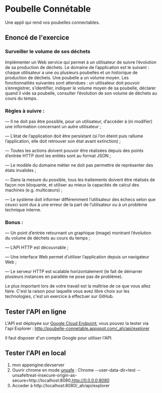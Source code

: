Poubelle Connétable
===================

Une appli qui rend vos poubelles connectables.

## Enoncé de l'exercice
### Surveiller le volume de ses déchets

Implémenter un Web service qui permet à un utilisateur de suivre l’évolution de sa production de déchets.
Le domaine de l’application est le suivant : chaque utilisateur a une ou plusieurs poubelles et un historique de production de déchets. Une poubelle a un volume moyen.
Les fonctionnalités suivantes sont attendues : un utilisateur doit pouvoir s’enregistrer, s’identifier, indiquer le volume moyen de sa poubelle, déclarer quand il vide sa poubelle, consulter l’évolution de son volume de déchets au cours du temps.

### Règles à suivre :
— Il ne doit pas être possible, pour un utilisateur, d’accéder à (ni modifier) une information concernant un autre utilisateur ;

— L’état de l’application doit être persistant (si l’on éteint puis rallume l’application, elle doit retrouver son état avant extinction) ;

— Toutes les actions doivent pouvoir être réalisées depuis des points d’entrée HTTP dont les entités sont au format JSON ;

— Le modèle du domaine métier ne doit pas permettre de représenter des états invalides ;

— Dans la mesure du possible, tous les traitements doivent être réalisés de façon non bloquante, et utiliser au mieux la capacités de calcul des machines (e.g. multi­cœurs) ;

— Le système doit informer différemment l’utilisateur des échecs selon que ceux­ci sont dus à une erreur de la part de l’utilisateur ou à un problème technique interne.

### Bonus :
— Un point d’entrée retournant un graphique (image) montrant l’évolution du volume de déchets au cours du temps ;

— L’API HTTP est découvrable ;

— Une interface Web permet d’utiliser l’application depuis un navigateur Web ;

— Le serveur HTTP est scalable horizontalement (le fait de démarrer plusieurs instances en parallèle
ne pose pas de problème).

Le plus important lors de votre travail est la maîtrise de ce que vous allez faire. C'est la raison pour laquelle vous avez libre choix sur les technologies, c'est un exercice à effectuer sur GitHub.

## Tester l'API en ligne
L'API est déployée sur [Google Cloud Endpoint][2], vous pouvez la tester via l'api Explorer : http://poubelle-connetable.appspot.com/_ah/api/explorer

Il faut disposer d'un compte Google pour utiliser l'API.

## Tester l'API en local
1. mvn appengine:devserver
2. Ouvrir chrome en mode [unsafe][1] : Chrome --user-data-dir=test --unsafeltreat-insecure-origin-as-secure=http://localhost:8080,http://0.0.0.0:8080
3. Acceder à http://localhost:8080/_ah/api/explorer

[1]: https://developers.google.com/explorer-help/#hitting_local_api
[2]: https://cloud.google.com/endpoints/
